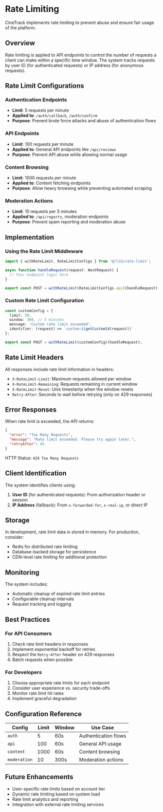 # Rate Limiting

CineTrack implements rate limiting to prevent abuse and ensure fair usage of the platform.

## Overview

Rate limiting is applied to API endpoints to control the number of requests a client can make within a specific time window. The system tracks requests by user ID (for authenticated requests) or IP address (for anonymous requests).

## Rate Limit Configurations

### Authentication Endpoints
- **Limit**: 5 requests per minute
- **Applied to**: `/auth/callback`, `/auth/confirm`
- **Purpose**: Prevent brute force attacks and abuse of authentication flows

### API Endpoints
- **Limit**: 100 requests per minute
- **Applied to**: General API endpoints like `/api/reviews`
- **Purpose**: Prevent API abuse while allowing normal usage

### Content Browsing
- **Limit**: 1000 requests per minute
- **Applied to**: Content fetching endpoints
- **Purpose**: Allow heavy browsing while preventing automated scraping

### Moderation Actions
- **Limit**: 10 requests per 5 minutes
- **Applied to**: `/api/reports`, moderation endpoints
- **Purpose**: Prevent spam reporting and moderation abuse

## Implementation

### Using the Rate Limit Middleware

```typescript
import { withRateLimit, RateLimitConfigs } from '@/lib/rate-limit';

async function handleRequest(request: NextRequest) {
  // Your endpoint logic here
}

export const POST = withRateLimit(RateLimitConfigs.api)(handleRequest);
```

### Custom Rate Limit Configuration

```typescript
const customConfig = {
  limit: 50,
  window: 300, // 5 minutes
  message: 'Custom rate limit exceeded',
  identifier: (request) => `custom:${getCustomId(request)}`
};

export const POST = withRateLimit(customConfig)(handleRequest);
```

## Rate Limit Headers

All responses include rate limit information in headers:

- `X-RateLimit-Limit`: Maximum requests allowed per window
- `X-RateLimit-Remaining`: Requests remaining in current window
- `X-RateLimit-Reset`: Unix timestamp when the window resets
- `Retry-After`: Seconds to wait before retrying (only on 429 responses)

## Error Responses

When rate limit is exceeded, the API returns:

```json
{
  "error": "Too Many Requests",
  "message": "Rate limit exceeded. Please try again later.",
  "retryAfter": 45
}
```

HTTP Status: `429 Too Many Requests`

## Client Identification

The system identifies clients using:

1. **User ID** (for authenticated requests): From authorization header or session
2. **IP Address** (fallback): From `x-forwarded-for`, `x-real-ip`, or direct IP

## Storage

In development, rate limit data is stored in memory. For production, consider:

- Redis for distributed rate limiting
- Database-backed storage for persistence
- CDN-level rate limiting for additional protection

## Monitoring

The system includes:

- Automatic cleanup of expired rate limit entries
- Configurable cleanup intervals
- Request tracking and logging

## Best Practices

### For API Consumers

1. Check rate limit headers in responses
2. Implement exponential backoff for retries
3. Respect the `Retry-After` header on 429 responses
4. Batch requests when possible

### For Developers

1. Choose appropriate rate limits for each endpoint
2. Consider user experience vs. security trade-offs
3. Monitor rate limit hit rates
4. Implement graceful degradation

## Configuration Reference

| Config | Limit | Window | Use Case |
|--------|-------|--------|----------|
| `auth` | 5 | 60s | Authentication flows |
| `api` | 100 | 60s | General API usage |
| `content` | 1000 | 60s | Content browsing |
| `moderation` | 10 | 300s | Moderation actions |

## Future Enhancements

- User-specific rate limits based on account tier
- Dynamic rate limiting based on system load
- Rate limit analytics and reporting
- Integration with external rate limiting services